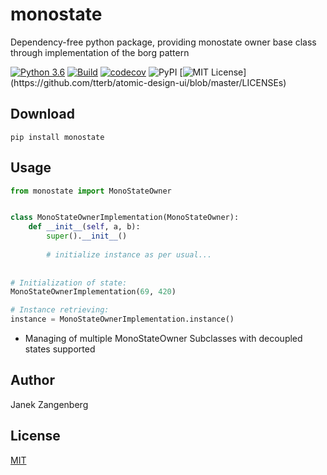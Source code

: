 # __monostate__
Dependency-free python package, providing monostate owner base class through implementation of the borg pattern

[![Python 3.6](https://img.shields.io/badge/python-3.6-blue.svg)](https://www.python.org/downloads/release/python-360/)
[![Build](https://github.com/w2sv/monostate/actions/workflows/build.yaml/badge.svg)](https://github.com/w2sv/monostate/actions/workflows/build.yaml)
[![codecov](https://codecov.io/gh/w2sv/monostate/branch/master/graph/badge.svg?token=9EESND69PG)](https://codecov.io/gh/w2sv/monostate)
![PyPI](https://img.shields.io/pypi/v/monostate)
[![MIT License](https://img.shields.io/apm/l/atomic-design-ui.svg?)](https://github.com/tterb/atomic-design-ui/blob/master/LICENSEs)

## Download
```
pip install monostate
```

## Usage

```python
from monostate import MonoStateOwner


class MonoStateOwnerImplementation(MonoStateOwner):
    def __init__(self, a, b):
        super().__init__()
        
        # initialize instance as per usual...
        
        
# Initialization of state:
MonoStateOwnerImplementation(69, 420)

# Instance retrieving:
instance = MonoStateOwnerImplementation.instance()
```

- Managing of multiple MonoStateOwner Subclasses with decoupled states supported

## Author
Janek Zangenberg

## License
[MIT](LICENSE)

